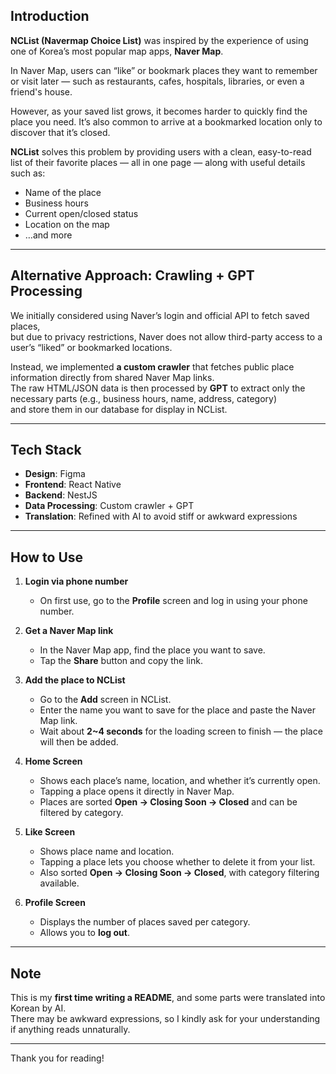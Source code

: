 ## Introduction

**NCList (Navermap Choice List)** was inspired by the experience of using one of Korea’s most popular map apps, **Naver Map**.

In Naver Map, users can “like” or bookmark places they want to remember or visit later — such as restaurants, cafes, hospitals, libraries, or even a friend's house.

However, as your saved list grows, it becomes harder to quickly find the place you need. It’s also common to arrive at a bookmarked location only to discover that it’s closed.

**NCList** solves this problem by providing users with a clean, easy-to-read list of their favorite places — all in one page — along with useful details such as:

- Name of the place
- Business hours
- Current open/closed status
- Location on the map
- …and more

---

## Alternative Approach: Crawling + GPT Processing

We initially considered using Naver’s login and official API to fetch saved places,  
but due to privacy restrictions, Naver does not allow third-party access to a user’s “liked” or bookmarked locations.

Instead, we implemented **a custom crawler** that fetches public place information directly from shared Naver Map links.  
The raw HTML/JSON data is then processed by **GPT** to extract only the necessary parts (e.g., business hours, name, address, category)  
and store them in our database for display in NCList.

---

## Tech Stack
- **Design**: Figma
- **Frontend**: React Native
- **Backend**: NestJS
- **Data Processing**: Custom crawler + GPT
- **Translation**: Refined with AI to avoid stiff or awkward expressions

---

## How to Use

1. **Login via phone number**
   - On first use, go to the **Profile** screen and log in using your phone number.

2. **Get a Naver Map link**
   - In the Naver Map app, find the place you want to save.
   - Tap the **Share** button and copy the link.

3. **Add the place to NCList**
   - Go to the **Add** screen in NCList.
   - Enter the name you want to save for the place and paste the Naver Map link.
   - Wait about **2~4 seconds** for the loading screen to finish — the place will then be added.

4. **Home Screen**
   - Shows each place’s name, location, and whether it’s currently open.
   - Tapping a place opens it directly in Naver Map.
   - Places are sorted **Open → Closing Soon → Closed** and can be filtered by category.

5. **Like Screen**
   - Shows place name and location.
   - Tapping a place lets you choose whether to delete it from your list.
   - Also sorted **Open → Closing Soon → Closed**, with category filtering available.

6. **Profile Screen**
   - Displays the number of places saved per category.
   - Allows you to **log out**.

---

## Note
This is my **first time writing a README**, and some parts were translated into Korean by AI.  
There may be awkward expressions, so I kindly ask for your understanding if anything reads unnaturally.

---

Thank you for reading!
